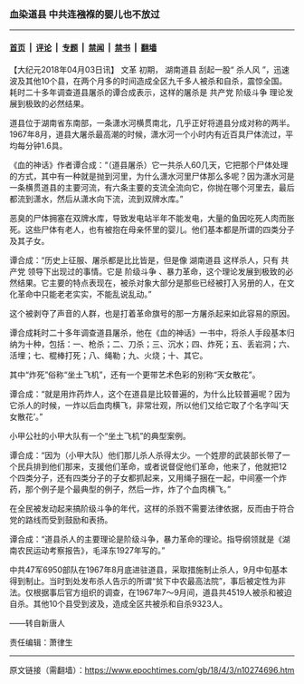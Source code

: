 ### 血染道县 中共连襁褓的婴儿也不放过

---

#### [首页](../../../..?n10274696) &nbsp;|&nbsp; [评论](../../../../../epoch-comment?n10274696) &nbsp;|&nbsp; [专题](../../../../../epoch-special?n10274696) &nbsp;|&nbsp; [禁闻](../../../../../epoch-news?n10274696) &nbsp;|&nbsp; [禁书](../../../../../books?n10274696) &nbsp;|&nbsp; [翻墙](https://github.com/gfw-breaker/nogfw/blob/master/README.md?n10274696)


<div class="post_content" id="artbody" itemprop="articleBody">
 <!-- article content begin -->
 <p>
  【大纪元2018年04月03日讯】
  <ok href="https://www.epochtimes.com/gb/tag/%E6%96%87%E9%9D%A9.html">
   文革
  </ok>
  初期，
  <ok href="https://www.epochtimes.com/gb/tag/%E6%B9%96%E5%8D%97%E9%81%93%E5%8E%BF.html">
   湖南道县
  </ok>
  刮起一股“
  <ok href="https://www.epochtimes.com/gb/tag/%E6%9D%80%E4%BA%BA%E9%A3%8E.html">
   杀人风
  </ok>
  ”，迅速波及其他10个县，在两个月多的时间造成全区九千多人被杀和自杀，震惊全国。耗时二十多年调查道县屠杀的谭合成表示，这样的屠杀是
  <ok href="https://www.epochtimes.com/gb/tag/%E5%85%B1%E4%BA%A7%E5%85%9A.html">
   共产党
  </ok>
  <ok href="https://www.epochtimes.com/gb/tag/%E9%98%B6%E7%BA%A7%E6%96%97%E4%BA%89.html">
   阶级斗争
  </ok>
  理论发展到极致的必然结果。
 </p>
 <p>
  道县位于湖南省东南部，一条潇水河横贯南北，几乎正好将道县分成对称的两半。1967年8月，道县大屠杀最高潮的时候，潇水河一个小时内有近百具尸体流过，平均每分钟1.6具。
 </p>
 <p>
  《血的神话》作者谭合成：“（道县屠杀）它一共杀人60几天，它把那个尸体处理的方式，其中有一种就是抛到河里，为什么潇水河里尸体那么多呢？因为潇水河是一条横贯道县的主要河流，有六条主要的支流全流向它，你抛在哪个河里去，最后都流到潇水，然后从潇水向下流，流到双牌水库。”
 </p>
 <p>
  恶臭的尸体拥塞在双牌水库，导致发电站半年不能发电，大量的鱼因吃死人肉而胀死。这些尸体有老人，也有被抱在母亲怀里的婴儿。他们基本都是所谓的四类分子及其子女。
 </p>
 <p>
  谭合成：“历史上征服、屠杀都是比比皆是，但是像
  <ok href="https://www.epochtimes.com/gb/tag/%E6%B9%96%E5%8D%97%E9%81%93%E5%8E%BF.html">
   湖南道县
  </ok>
  这样杀人，只有
  <ok href="https://www.epochtimes.com/gb/tag/%E5%85%B1%E4%BA%A7%E5%85%9A.html">
   共产党
  </ok>
  领导下出现过的事情。它是
  <ok href="https://www.epochtimes.com/gb/tag/%E9%98%B6%E7%BA%A7%E6%96%97%E4%BA%89.html">
   阶级斗争
  </ok>
  、暴力革命，这个理论发展到极致的必然结果。它主要的特点表现在，被杀对象大部分是那些已经被打入另册的人，在文化革命中只能老老实实，不能乱说乱动。”
 </p>
 <p>
  这个被剥夺了声音的人群，也是打着革命旗号的那一方屠杀起来如此容易的原因。
 </p>
 <p>
  谭合成耗时二十多年调查道县屠杀，他在《血的神话》一书中，将杀人手段基本归纳为十种，包括：一、枪杀；二、刀杀；三、沉水；四、炸死；五、丢岩洞；六、活埋；七、棍棒打死；八、绳勒；九、火烧；十、其它。
 </p>
 <p>
  其中“炸死”俗称“坐土飞机”，还有一个更带艺术色彩的别称“天女散花”。
 </p>
 <p>
  谭合成：“就是用炸药炸人，这个在道县是比较普遍的，为什么比较普遍呢？因为它杀人的时候，一炸以后血肉横飞，非常壮观，所以他们又给它取了个名字叫‘天女散花’。”
 </p>
 <p>
  小甲公社的小甲大队有一个“坐土飞机”的典型案例。
 </p>
 <p>
  谭合成：“因为（小甲大队）他们那儿杀人杀得太少。一个姓廖的武装部长带了一个民兵排到他们那来，支援他们革命，或者说督促他们革命，他来了，他就把12个四类分子，还有四类分子的子女都抓起来，又用绳子捆在一起，中间塞一个炸药，那个例子是个最典型的例子，然后一炸，炸了个血肉横飞。”
 </p>
 <p>
  在全民被发动起来搞阶级斗争的年代，这样的杀戮不需要法律依据，反而由于符合党的路线而受到鼓励和表扬。
 </p>
 <p>
  谭合成：“道县杀人的主要理论是阶级斗争，暴力革命的理论。指导纲领就是《湖南农民运动考察报告》，毛泽东1927年写的。”
 </p>
 <p>
  中共47军6950部队在1967年8月底进驻道县，采取措施制止杀人，9月中旬基本得到制止。当时到处发布杀人告示的所谓“贫下中农最高法院”，事后被定性为非法。仅根据事后官方组织的调查，在1967年7～9月间，道县共4519人被杀和被迫自杀。其他10个县受到波及，造成全区共被杀和自杀9323人。
 </p>
 <p>
  ——转自新唐人
 </p>
 <p>
  责任编辑：萧律生
 </p>
 <!-- article content end -->
 <div id="below_article_ad">
 </div>
</div>


---

原文链接（需翻墙）：https://www.epochtimes.com/gb/18/4/3/n10274696.htm